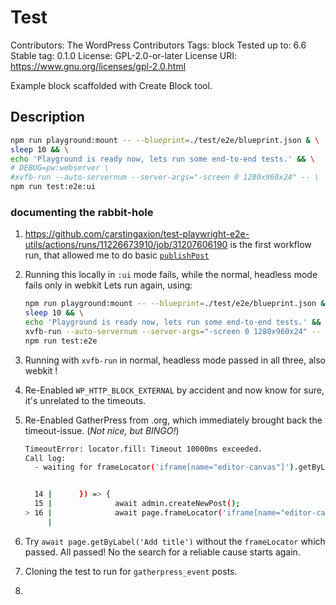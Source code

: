 # Test

Contributors:      The WordPress Contributors
Tags:              block
Tested up to:      6.6
Stable tag:        0.1.0
License:           GPL-2.0-or-later
License URI:       https://www.gnu.org/licenses/gpl-2.0.html

Example block scaffolded with Create Block tool.

## Description

```sh
npm run playground:mount -- --blueprint=./test/e2e/blueprint.json & \
sleep 10 && \
echo 'Playground is ready now, lets run some end-to-end tests.' && \
# DEBUG=pw:webserver \
#xvfb-run --auto-servernum --server-args="-screen 0 1280x960x24" -- \
npm run test:e2e:ui
```



### documenting the rabbit-hole

1. https://github.com/carstingaxion/test-playwright-e2e-utils/actions/runs/11226673910/job/31207606190 is the first workflow run, that allowed me to do basic [`publishPost`](https://github.com/WordPress/gutenberg/blob/2b7f43a20b71dd6ac9615fe6a294941f13055bb6/packages/e2e-test-utils-playwright/src/editor/publish-post.ts#L12C23-L12C34)
2. Running this locally in `:ui` mode fails, while the normal, headless mode fails only in webkit
    Lets run again, using:

    ```sh
    npm run playground:mount -- --blueprint=./test/e2e/blueprint.json & \
    sleep 10 && \
    echo 'Playground is ready now, lets run some end-to-end tests.' && \
    xvfb-run --auto-servernum --server-args="-screen 0 1280x960x24" -- \
    npm run test:e2e
    ```
3. Running with `xvfb-run` in normal, headless mode passed in all three, also webkit !
4. Re-Enabled `WP_HTTP_BLOCK_EXTERNAL` by accident and now know for sure, it's unrelated to the timeouts.
5. Re-Enabled GatherPress from .org, which immediately brought back the timeout-issue. (*Not nice, but BINGO!*)

    ```sh
    TimeoutError: locator.fill: Timeout 10000ms exceeded.
    Call log:
      - waiting for frameLocator('iframe[name="editor-canvas"]').getByLabel('Add title')


      14 |      }) => {
      15 |              await admin.createNewPost();
    > 16 |              await page.frameLocator('iframe[name="editor-canvas"]').getByLabel('Add title').fill('Change title to allow saving');
         |                                                                                              ^
    ```
6. Try `await page.getByLabel('Add title')` without the `frameLocator` which passed. All passed! No the search for a reliable cause starts again.
7. Cloning the test to run for `gatherpress_event` posts.
8. 

